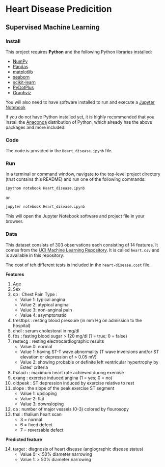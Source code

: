 # Heart Disease Predicition
## Supervised Machine Learning

### Install

This project requires **Python** and the following Python libraries installed:

- [NumPy](http://www.numpy.org/)
- [Pandas](http://pandas.pydata.org/)
- [matplotlib](http://matplotlib.org/)
- [seaborn](http://seaborn.pydata.org/index.html)
- [scikit-learn](http://scikit-learn.org/stable/)
- [PyDotPlus](https://pydotplus.readthedocs.io/#)
- [Graphviz](https://www.graphviz.org/)

You will also need to have software installed to run and execute a [Jupyter Notebook](http://ipython.org/notebook.html)

If you do not have Python installed yet, it is highly recommended that you install the [Anaconda](http://continuum.io/downloads) distribution of Python, which already has the above packages and more included. 

### Code

The code is provided in the `Heart_disease.ipynb` file.

### Run

In a terminal or command window, navigate to the top-level project directory (that contains this README) and run one of the following commands:

```bash
ipython notebook Heart_disease.ipynb
```  
or
```bash
jupyter notebook Heart_disease.ipynb
```

This will open the Jupyter Notebook software and project file in your browser.

### Data

This dataset consists of 303 observations each consisting of 14 features. It comes from the [UCI Machine Learning Repository](https://archive.ics.uci.edu/ml/datasets/Heart+Disease). It is called `heart.csv` and is available in this repository.

The cost of teh different tests is included in the `heart-disease.cost` file.

**Features**

1. Age
2. Sex
3. cp : Chest Pain Type :
    * Value 1: typical angina 
    * Value 2: atypical angina 
    * Value 3: non-anginal pain 
    * Value 4: asymptomatic 
4. trestbps : resting blood pressure (in mm Hg on admission to the hospital)
5. chol : serum cholestoral in mg/dl
6. fbs : fasting blood sugar > 120 mg/dl (1 = true; 0 = false)
7. restecg : resting electrocardiographic results
    * Value 0: normal 
    * Value 1: having ST-T wave abnormality (T wave inversions and/or ST elevation or depression of > 0.05 mV) 
    * Value 2: showing probable or definite left ventricular hypertrophy by Estes' criteria 
8. thalach : maximum heart rate achieved during exercise
9. exang : exercise induced angina (1 = yes; 0 = no)
10. oldpeak : ST depression induced by exercise relative to rest
11. slope : the slope of the peak exercise ST segment
    * Value 1: upsloping 
    * Value 2: flat 
    * Value 3: downsloping
12. ca : number of major vessels (0-3) colored by flourosopy
13. thal : thalium heart scan
    * 3 = normal 
    * 6 = fixed defect
    * 7 = reversable defect


**Predicted feature**

14. target : diagnosis of heart disease (angiographic disease status)
    * Value 0: < 50% diameter narrowing 
    * Value 1: > 50% diameter narrowing 
